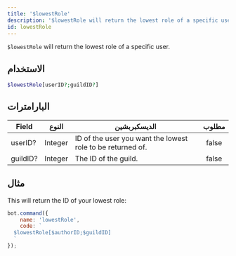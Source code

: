 ```yaml
---
title: '$lowestRole'
description: '$lowestRole will return the lowest role of a specific user.'
id: lowestRole
---
```


`$lowestRole` will return the lowest role of a specific user.

## الاستخدام

```php
$lowestRole[userID?;guildID?]
```

## البارامترات

| Field    | النوع   | الديسكبربشين                                               | مطلوب |
| -------- | ------- | ---------------------------------------------------------- |:-----:|
| userID?  | Integer | ID of the user you want the lowest role to be returned of. | false |
| guildID? | Integer | The ID of the guild.                                       | false |

## مثال

This will return the ID of your lowest role:

```javascript
bot.command({
    name: 'lowestRole',
    code: `
  $lowestRole[$authorID;$guildID]
  `
});
```
